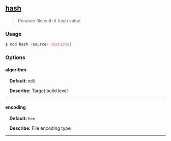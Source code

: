 ## <a href="#hash" name="hash">hash</a>
> Rename file with it hash value

### Usage

```sh
$ mod hash <source> [options]
```

### Options

#### algorithm

<p> <b>&nbsp;&nbsp;&nbsp;&nbsp;Default:</b> <code>md5</code></p>
<p> <b>&nbsp;&nbsp;&nbsp;&nbsp;Describe:</b> Target build level</p>
<hr>

#### encoding

<p> <b>&nbsp;&nbsp;&nbsp;&nbsp;Default:</b> <code>hex</code></p>
<p> <b>&nbsp;&nbsp;&nbsp;&nbsp;Describe:</b> File encoding type</p>
<hr>







